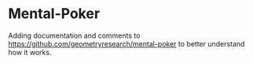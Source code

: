 # Mental-Poker

Adding documentation and comments to https://github.com/geometryresearch/mental-poker to better understand how it works.
